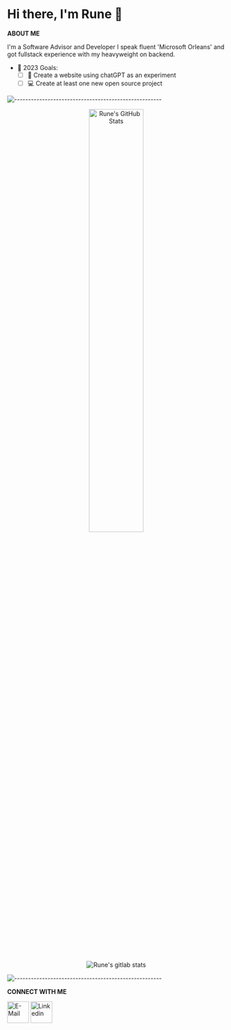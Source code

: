 # Hi there, I'm Rune 👋

**ABOUT ME**

I'm a Software Advisor and Developer
I speak fluent 'Microsoft Orleans' and got fullstack experience with my heavyweight on backend. 

- 🥅 2023 Goals:
  - [ ] 📄 Create a website using chatGPT as an experiment
  - [ ] 💻 Create at least one new open source project

![-----------------------------------------------------](https://raw.githubusercontent.com/andreasbm/readme/master/assets/lines/aqua.png)

<div align="center">

<img width="50%" alt="Rune's GitHub Stats" src="https://github-readme-stats.vercel.app/api?username=runenilsenoe&&theme=react-dark&show_icons=true&hide_border=true&bg_color=0d1117&title_color=22eded&icon_color=22eded&text_color=cacaca&color=22eded&border_radius=0&count_private=true" />

![Rune's gitlab stats](https://gitlab-readme-stats.vercel.app/api?username=runenilsenoe&theme=dark&combine_remote_and_public=true&show_icons=true)


</div>

![-----------------------------------------------------](https://raw.githubusercontent.com/andreasbm/readme/master/assets/lines/aqua.png)

**CONNECT WITH ME**

[<img title="E-Mail" height=50px src="https://mailmeteor.com/logos/assets/SVG/Gmail_Logo.svg" />][mail]
[<img title="Linkedin" height=50px src="https://cdn.jsdelivr.net/gh/devicons/devicon/icons/linkedin/linkedin-original.svg" />][linkedin]

<!-- Socials links -->

[linkedin]: https://www.linkedin.com/in/runenilsenoe/
[mail]: mailto:rune@skytechnorge.com
[stackoverflow]: https://stackoverflow.com/users/12206312
